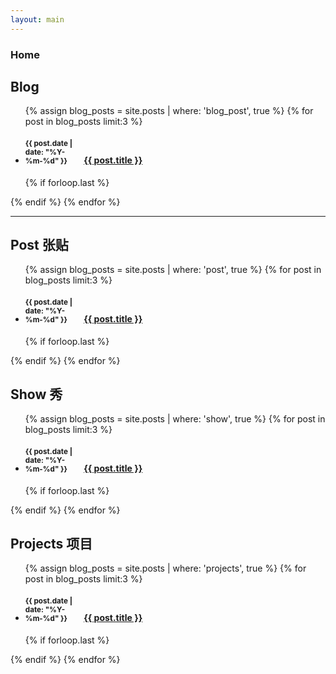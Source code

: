 ```yaml
---
layout: main
---
```


### Home

## Blog

<ul class="related-posts">

{% assign blog_posts = site.posts | where: 'blog_post', true %}
{% for post in blog_posts limit:3 %}
    <li class="main-page-list">
        <h4>
            <div style="display: inline-block; width: 90px">
                <small>{{ post.date | date: "%Y-%m-%d" }}</small>
            </div>
            <a href="{{ site.baseurl }}{{ post.url }}">
                <span>{{ post.title }}</span>
            </a>
        </h4>
    </li>
    {% if forloop.last %}</ul>{% endif %}
{% endfor %}

---

## Post 张贴

<ul class="related-posts">

{% assign blog_posts = site.posts | where: 'post', true %}
{% for post in blog_posts limit:3 %}
    <li class="main-page-list">
        <h4>
            <div style="display: inline-block; width: 90px">
                <small>{{ post.date | date: "%Y-%m-%d" }}</small>
            </div>
            <a href="{{ site.baseurl }}{{ post.url }}">
                <span>{{ post.title }}</span>
            </a>
        </h4>
    </li>
    {% if forloop.last %}</ul>{% endif %}
{% endfor %}

## Show 秀

<ul class="related-posts">

{% assign blog_posts = site.posts | where: 'show', true %}
{% for post in blog_posts limit:3 %}
    <li class="main-page-list">
        <h4>
            <div style="display: inline-block; width: 90px">
                <small>{{ post.date | date: "%Y-%m-%d" }}</small>
            </div>
            <a href="{{ site.baseurl }}{{ post.url }}">
                <span>{{ post.title }}</span>
            </a>
        </h4>
    </li>
    {% if forloop.last %}</ul>{% endif %}
{% endfor %}

## Projects 项目

<ul class="related-posts">

{% assign blog_posts = site.posts | where: 'projects', true %}
{% for post in blog_posts limit:3 %}
    <li class="main-page-list">
        <h4>
            <div style="display: inline-block; width: 90px">
                <small>{{ post.date | date: "%Y-%m-%d" }}</small>
            </div>
            <a href="{{ site.baseurl }}{{ post.url }}">
                <span>{{ post.title }}</span>
            </a>
        </h4>
    </li>
    {% if forloop.last %}</ul>{% endif %}
{% endfor %}

